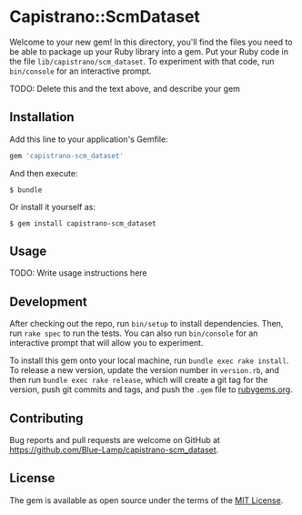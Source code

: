 # Capistrano::ScmDataset

Welcome to your new gem! In this directory, you'll find the files you need to be able to package up your Ruby library into a gem. Put your Ruby code in the file `lib/capistrano/scm_dataset`. To experiment with that code, run `bin/console` for an interactive prompt.

TODO: Delete this and the text above, and describe your gem

## Installation

Add this line to your application's Gemfile:

```ruby
gem 'capistrano-scm_dataset'
```

And then execute:

    $ bundle

Or install it yourself as:

    $ gem install capistrano-scm_dataset

## Usage

TODO: Write usage instructions here

## Development

After checking out the repo, run `bin/setup` to install dependencies. Then, run `rake spec` to run the tests. You can also run `bin/console` for an interactive prompt that will allow you to experiment.

To install this gem onto your local machine, run `bundle exec rake install`. To release a new version, update the version number in `version.rb`, and then run `bundle exec rake release`, which will create a git tag for the version, push git commits and tags, and push the `.gem` file to [rubygems.org](https://rubygems.org).

## Contributing

Bug reports and pull requests are welcome on GitHub at https://github.com/Blue-Lamp/capistrano-scm_dataset.

## License

The gem is available as open source under the terms of the [MIT License](https://opensource.org/licenses/MIT).
